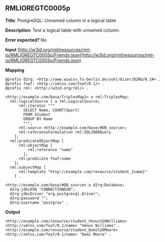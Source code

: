 ## RMLIOREGTC0005p

**Title**: PostgreSQL: Unnamed column in a logical table

**Description**: Test a logical table with unnamed column.

**Error expected?** No

**Input**
 [http://w3id.org/rml/resources/rml-io/RMLIOREGTC0005p/Friends.json](http://w3id.org/rml/resources/rml-io/RMLIOREGTC0005p/Friends.json)

**Mapping**
```
@prefix d2rq: <http://www.wiwiss.fu-berlin.de/suhl/bizer/D2RQ/0.1#> .
@prefix foaf: <http://xmlns.com/foaf/0.1/> .
@prefix rml: <http://w3id.org/rml/> .

<http://example.com/base/TriplesMap1> a rml:TriplesMap;
  rml:logicalSource [ a rml:LogicalSource;
      rml:iterator """
        SELECT Name, COUNT(Sport)
        FROM Student
        GROUP BY Name
        """;
      rml:source <http://example.com/base/#DB_source>;
      rml:referenceFormulation rml:SQL2008Query
    ];
  rml:predicateObjectMap [
      rml:objectMap [
          rml:reference "name"
        ];
      rml:predicate foaf:name
    ];
  rml:subjectMap [
      rml:template "http://example.com/resource/student_{name}"
    ] .

<http://example.com/base/#DB_source> a d2rq:Database;
  d2rq:jdbcDSN "CONNECTIONDSN";
  d2rq:jdbcDriver "org.postgresql.Driver";
  d2rq:password "";
  d2rq:username "postgres" .

```

**Output**
```
<http://example.com/resource/student_Venus%20Williams> <http://xmlns.com/foaf/0.1/name> "Venus Williams" . 
<http://example.com/resource/student_Demi%20Moore> <http://xmlns.com/foaf/0.1/name> "Demi Moore" . 



```


